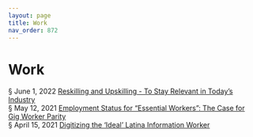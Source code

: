```yaml
---
layout: page
title: Work 
nav_order: 872
---
```


# Work
§ June 1, 2022 [Reskilling and Upskilling - To Stay Relevant in Today’s Industry](https://archive-r.bsafes.com/docs/R/Reskilling-and-Upskilling-To-Stay-Relevant-in-Today’s-Industry/)  
§ May 12, 2021 [Employment Status for “Essential Workers”: The Case for Gig Worker Parity](https://archive-e.bsafes.com/docs/E/employment-status-for-essential-workers-the-case-for-gig-worker-parity/)  
§ April 15, 2021 [Digitizing the ‘Ideal’ Latina Information Worker](https://archive-d.bsafes.com/docs/D/digitizing-the-ideal-latina-information-worker/)

